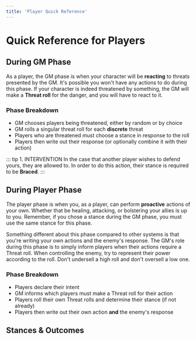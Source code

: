 ```yaml
---
title: 'Player Quick Reference'
---
```


# Quick Reference for Players

## During GM Phase

As a player, the GM phase is when your character will be **reacting** to threats presented by the GM. It's possible you won't have any actions to do during this phase. If your character is indeed threatened by something, the GM will make a **Threat roll** for the danger, and you will have to react to it.

### Phase Breakdown

- GM chooses players being threatened, either by random or by choice
- GM rolls a singular threat roll for each **discrete** threat
- Players who are threatened must choose a stance in response to the roll <Badge type="tip" text="1" />
- Players then write out their response (or optionally combine it with their action)

::: tip  1. INTERVENTION
In the case that another player wishes to defend yours, they are allowed to. In order to do this action, their stance is required to be **Braced**.
:::

## During Player Phase

The player phase is when you, as a player, can perform **proactive** actions of your own. Whether that be healing, attacking, or bolstering your allies is up to you. Remember, if you chose a stance during the GM phase, you must use the same stance for this phase.

Something different about this phase compared to other systems is that you're writing your own actions and the enemy's response. The GM's role during this phase is to simply inform players when their actions require a Threat roll. When controlling the enemy, try to represent their power according to the roll. Don't undersell a high roll and don't oversell a low one.

### Phase Breakdown

- Players declare their intent
- GM informs which players must make a Threat roll for their action
- Players roll their own Threat rolls and determine their stance (if not already)
- Players then write out their own action **and** the enemy's response

## Stances & Outcomes

